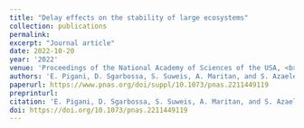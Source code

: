 ```yaml
---
title: "Delay effects on the stability of large ecosystems"
collection: publications
permalink:
excerpt: "Journal article"
date: 2022-10-20
year: '2022'
venue: 'Proceedings of the National Academy of Sciences of the USA, <b> 119 </b>(45), e2211449119'
authors: 'E. Pigani, D. Sgarbossa, S. Suweis, A. Maritan, and S. Azaele'
paperurl: https://www.pnas.org/doi/suppl/10.1073/pnas.2211449119
preprinturl: 
citation: 'E. Pigani, D. Sgarbossa, S. Suweis, A. Maritan, and S. Azaele (2022) Delay effects on the stability of large ecosystems. <b> 119 </b>(45), e2211449119 (2022).'
doi: https://doi.org/10.1073/pnas.2211449119
---
```

